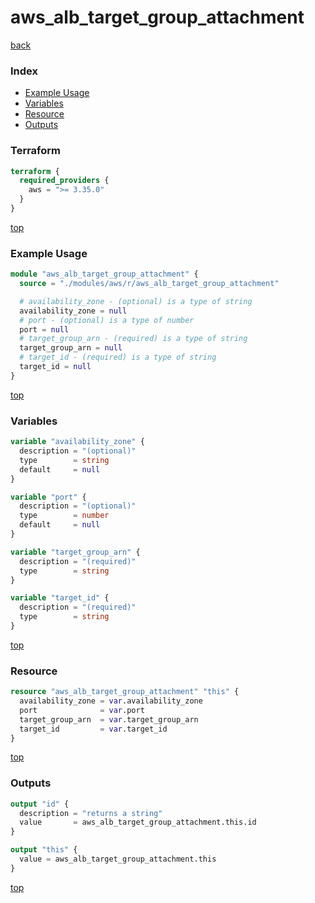 # aws_alb_target_group_attachment

[back](../aws.md)

### Index

- [Example Usage](#example-usage)
- [Variables](#variables)
- [Resource](#resource)
- [Outputs](#outputs)

### Terraform

```terraform
terraform {
  required_providers {
    aws = ">= 3.35.0"
  }
}
```

[top](#index)

### Example Usage

```terraform
module "aws_alb_target_group_attachment" {
  source = "./modules/aws/r/aws_alb_target_group_attachment"

  # availability_zone - (optional) is a type of string
  availability_zone = null
  # port - (optional) is a type of number
  port = null
  # target_group_arn - (required) is a type of string
  target_group_arn = null
  # target_id - (required) is a type of string
  target_id = null
}
```

[top](#index)

### Variables

```terraform
variable "availability_zone" {
  description = "(optional)"
  type        = string
  default     = null
}

variable "port" {
  description = "(optional)"
  type        = number
  default     = null
}

variable "target_group_arn" {
  description = "(required)"
  type        = string
}

variable "target_id" {
  description = "(required)"
  type        = string
}
```

[top](#index)

### Resource

```terraform
resource "aws_alb_target_group_attachment" "this" {
  availability_zone = var.availability_zone
  port              = var.port
  target_group_arn  = var.target_group_arn
  target_id         = var.target_id
}
```

[top](#index)

### Outputs

```terraform
output "id" {
  description = "returns a string"
  value       = aws_alb_target_group_attachment.this.id
}

output "this" {
  value = aws_alb_target_group_attachment.this
}
```

[top](#index)